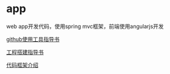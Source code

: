 # app

web app开发代码，使用spring mvc框架，前端使用angularjs开发

[github使用工具指导书](https://github.com/NUST-Encryption-program/project-information/blob/master/%E9%A1%B9%E7%9B%AE%E6%80%BB%E7%BB%93/%E5%B7%A5%E5%85%B7%E4%BD%BF%E7%94%A8%E6%80%BB%E7%BB%93/github%E4%BD%BF%E7%94%A8%E6%8C%87%E5%AF%BC/github%E4%BD%BF%E7%94%A8%E6%8C%87%E5%AF%BC%E4%B9%A6.md)

[工程搭建指导书](https://github.com/NUST-Encryption-program/project-information/blob/master/项目总结/工程环境搭建总结/工程搭建/javaweb环境搭建.md)

[代码框架介绍](https://github.com/NUST-Encryption-program/app)
